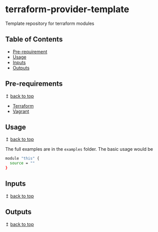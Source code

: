 # terraform-provider-template
Template repository for terraform modules

## Table of Contents
- [Pre-requirement](#pre-requirements)
- [Usage](#usage)
- [Inputs](#inputs)
- [Outputs](#outputs)

## Pre-requirements

↥ [back to top](#table-of-contents)

- [Terraform](https://www.terraform.io/downloads.html)
- [Vagrant](https://www.vagrantup.com/downloads)

## Usage

↥ [back to top](#table-of-contents)

The full examples are in the `examples` folder. The basic usage would be

```bash
module "this" {
  source = ""
}
```

## Inputs

↥ [back to top](#table-of-contents)

## Outputs

↥ [back to top](#table-of-contents)